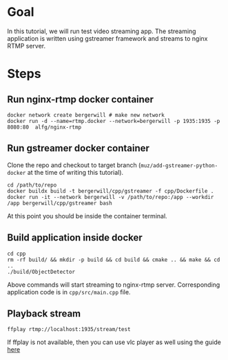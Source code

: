 # Goal
In this tutorial, we will run test video streaming app. The streaming application is written using gstreamer framework and streams to nginx RTMP server. 


# Steps

## Run nginx-rtmp docker container
```
docker network create bergerwill # make new network
docker run -d --name=rtmp.docker --network=bergerwill -p 1935:1935 -p 8080:80  alfg/nginx-rtmp
```


## Run gstreamer docker container
Clone the repo and checkout to target branch (`muz/add-gstreamer-python-docker` at the time of writing this tutorial). 
```
cd /path/to/repo
docker buildx build -t bergerwill/cpp/gstreamer -f cpp/Dockerfile .
docker run -it --network bergerwill -v /path/to/repo:/app --workdir /app bergerwill/cpp/gstreamer bash
```
At this point you should be inside the container terminal.

## Build application inside docker
```
cd cpp
rm -rf build/ && mkdir -p build && cd build && cmake .. && make && cd .. 
./build/ObjectDetector
```
Above commands will start streaming to nginx-rtmp server. Corresponding application code is in `cpp/src/main.cpp` file.

## Playback stream
```
ffplay rtmp://localhost:1935/stream/test
```

If ffplay is not available, then you can use vlc player as well using the guide [here](https://www.videoconverterfactory.com/tips/rtmp-vlc.html)
